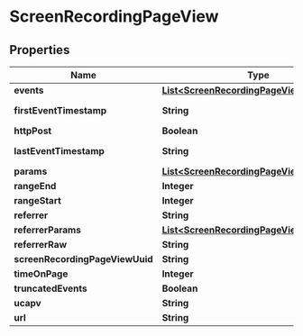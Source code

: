 
# ScreenRecordingPageView

## Properties
Name | Type | Description | Notes
------------ | ------------- | ------------- | -------------
**events** | [**List&lt;ScreenRecordingPageViewEvent&gt;**](ScreenRecordingPageViewEvent.md) |  |  [optional]
**firstEventTimestamp** | **String** | First event timestamp |  [optional]
**httpPost** | **Boolean** |  |  [optional]
**lastEventTimestamp** | **String** | Last event timestamp |  [optional]
**params** | [**List&lt;ScreenRecordingPageViewParameter&gt;**](ScreenRecordingPageViewParameter.md) |  |  [optional]
**rangeEnd** | **Integer** |  |  [optional]
**rangeStart** | **Integer** |  |  [optional]
**referrer** | **String** |  |  [optional]
**referrerParams** | [**List&lt;ScreenRecordingPageViewParameter&gt;**](ScreenRecordingPageViewParameter.md) |  |  [optional]
**referrerRaw** | **String** |  |  [optional]
**screenRecordingPageViewUuid** | **String** |  |  [optional]
**timeOnPage** | **Integer** |  |  [optional]
**truncatedEvents** | **Boolean** |  |  [optional]
**ucapv** | **String** |  |  [optional]
**url** | **String** |  |  [optional]



